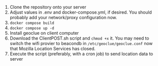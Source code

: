 1. Clone the repository onto your server
2. Adjust values in .env and docker-compose.yml, if desired. You should probably add your network/proxy configuration now.
3. `docker compose build`
4. `docker compose up -d`
6. Install geoclue on client computer
7. Download the ClientPOST.sh script and `chmod +x` it. You may need to switch the wifi provier to beacondb in `/etc/geoclue/geoclue.conf` now that Mozilla Location Services has closed.
8. Execute the script (preferably, with a cron job) to send location data to server

